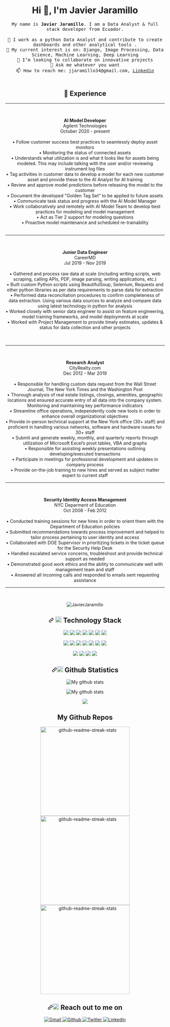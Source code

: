 <h1 align="center">Hi 👋, I'm Javier Jaramillo</h1>

<p align="center">
  <samp>
My name is <strong>Javier Jaramillo</strong>. I am a Data Analyst & full stack developer from Ecuador.
  </samp><br><br>
  <samp>
    🔭 I work as a python Data Analyst and contribute to create dashboards and other analytical tools .</br>
    🌱 My current interest is on: Django, Image Processing, Data Science, Machine Learning, Deep Learning </br>
    👯 I’m looking to collaborate on innovative projects</br>
    💬 Ask me whatever you want</br>
    📫 How to reach me: jjaramillo34@gmail.com, 
    <a href="https://www.linkedin.com/in/javierjaramillo1//">Linkedin</a></br>
  </samp>
  <br> 

<h2 align="center">💬 Experience</h2>
<hr><br>
<p align="center">
  <spam>
    <strong>AI Model Developer</strong></spam><br>
    Agilent Technologies<br>
    Octuber 2020 - present<br><br>
    • Follow customer success best practices to seamlessly deploy asset monitors</br>
    • Monitoring the status of connected assets</br> 
    • Understands what utilization is and what it looks like for assets being modeled. This may include talking with the user and/or reviewing instrument log             files</br>
    • Tag activities in customer data to develop a model for each new customer asset and provide these to the AI Analyst for AI training</br>
    • Review and approve model predictions before releasing the model to the customer</br>
    • Document the developed "Golden Tag Set" to be applied to future assets</br>
    • Communicate task status and progress with the AI Model Manager</br>
    • Work collaboratively and remotely with AI Model Team to develop best practices for modeling and model management</br>
    • Act as Tier 2 support for modeling questions</br>
    • Proactive model maintenance and scheduled re-trainability<br><br>
  </spam>
</p>   
<hr>
<br>

<p align="center">
  <spam>
    <strong>Junior Data Engineer</strong></spam><br>
    CareerMD<br>
    Jul 2019 - Nov 2019<br><br>
    • Gathered and process raw data at scale (including writing scripts, web scraping, calling APIs, PDF, image parsing, writing applications, etc.)</br>
    • Built custom Python scripts using BeautifulSoup, Selenium, Requests and other python libraries as per data requirements to parse data for extraction</br>
    • Performed data reconciliation procedures to confirm completeness of data extraction. Using various data sources to analyze and compare data using latest            technology in python for analysis</br>
    • Worked closely with senior data engineer to assist on feature engineering, model training frameworks, and model deployments at scale</br>
    • Worked with Project Management to provide timely estimates, updates & status for data collection and other projects</br>
    </br></br>
  </spam>
</p>
<hr>
<br>

<p align="center">
  <spam>
    <strong>Research Analyst</strong></spam><br>
    CityRealty.com<br>
    Dec 2012 - Mar 2019<br><br>
    • Responsible for handling custom data request from the Wall Street Journal, The New York Times and the Washington Post</br>
    • Thorough analysis of real estate listings, closings, amenities, geographic locations and ensured accurate entry of all data into the company system.            Monitoring and maintaining key performance indicators</br>
    • Streamline office operations, independently code new tools in order to enhance overall organizational objectives</br>
    • Provide in-person technical support at the New York office (30+ staff) and proficient in handling various networks, software and hardware issues for 30+  staff</br>
    • Submit and generate weekly, monthly, and quarterly reports through utilization of Microsoft Excel’s pivot tables, VBA and graphs</br>
    • Responsible for assisting weekly presentations outlining developing/executed transactions</br>
    • Participate in meetings for professional development and updates in company process</br>
    • Provide on-the-job training to new hires and served as subject matter expert to current staff</br>
  </spam>
</p>
<hr>
<br>

<p align="center">
  <spam>
    <strong>Security Identity Access Management</strong></spam><br>
    NYC Deparment of Education<br>
    Oct 2008 - Feb 2012<br><br>
    • Conducted training sessions for new hires in order to orient them with the Department of Education policies</br>
    • Submitted recommendations towards process improvement and helped to tailor process pertaining to user identity and access</br>
    • Collaborated with DOE Supervisor in prioritizing tickets in the ticket queue for the Security Help Desk</br>
    • Handled escalated service concerns, troubleshoot and provide technical support as needed</br>
    • Demonstrated good work ethics and the ability to communicate well with management team and staff</br>
    • Answered all incoming calls and responded to emails sent requesting assistance</br>
  </spam>
</p>
<hr>
<br>

<p align="center">
<img src="https://komarev.com/ghpvc/?username=jjaramillo34" alt="JavierJaramillo" data-canonical-src="https://komarev.com/ghpvc/?username=jjaramillo34" style="max-width:100%;">
</p>
</p>

<h2 align="center"><a id="user-content---technology-stack" class="anchor" aria-hidden="true" href="#--technology-stack"><svg class="octicon octicon-link" viewBox="0 0 16 16" version="1.1" width="16" height="16" aria-hidden="true"><path fill-rule="evenodd" d="M7.775 3.275a.75.75 0 001.06 1.06l1.25-1.25a2 2 0 112.83 2.83l-2.5 2.5a2 2 0 01-2.83 0 .75.75 0 00-1.06 1.06 3.5 3.5 0 004.95 0l2.5-2.5a3.5 3.5 0 00-4.95-4.95l-1.25 1.25zm-4.69 9.64a2 2 0 010-2.83l2.5-2.5a2 2 0 012.83 0 .75.75 0 001.06-1.06 3.5 3.5 0 00-4.95 0l-2.5 2.5a3.5 3.5 0 004.95 4.95l1.25-1.25a.75.75 0 00-1.06-1.06l-1.25 1.25a2 2 0 01-2.83 0z"></path></svg></a> <g-emoji class="g-emoji" alias="telescope" fallback-src="https://github.githubassets.com/images/icons/emoji/unicode/1f52d.png"><img class="emoji" alt="telescope" height="20" width="20" src="https://github.githubassets.com/images/icons/emoji/unicode/1f52d.png"></g-emoji> Technology Stack</h2>

<p align="center">
  <img src="https://img.shields.io/badge/Python-FFD43B?style=for-the-badge&logo=python&logoColor=blue" />
  <img src="https://img.shields.io/badge/Java-ED8B00?style=for-the-badge&logo=java&logoColor=white" />
  <img src="https://img.shields.io/badge/json-5E5C5C?style=for-the-badge&logo=json&logoColor=white" />
  <img src="https://img.shields.io/badge/R-276DC3?style=for-the-badge&logo=r&logoColor=white" />
  <img src="https://img.shields.io/badge/MySQL-00000F?style=for-the-badge&logo=mysql&logoColor=white" />
  <img src="https://img.shields.io/badge/PostgreSQL-316192?style=for-the-badge&logo=postgresql&logoColor=white" />
  <img src="https://img.shields.io/badge/MongoDB-4EA94B?style=for-the-badge&logo=mongodb&logoColor=white" />
</p>
<p align="center">
      <img src="https://img.shields.io/badge/Django-092E20?style=for-the-badge&logo=django&logoColor=white" />
      <img src="https://img.shields.io/badge/Flask-000000?style=for-the-badge&logo=flask&logoColor=white" />
      <img src="https://img.shields.io/badge/Streamlit-FF4B4B?style=for-the-badge&logo=Streamlit&logoColor=white" />
      <img src="https://img.shields.io/badge/fastapi-109989?style=for-the-badge&logo=FASTAPI&logoColor=white" />
      <img src="https://img.shields.io/badge/Jupyter-F37626.svg?&style=for-the-badge&logo=Jupyter&logoColor=white" />
      <img src="https://img.shields.io/badge/OpenCV-27338e?style=for-the-badge&logo=OpenCV&logoColor=white" />
      <img src="https://img.shields.io/badge/Selenium-43B02A?style=for-the-badge&logo=Selenium&logoColor=white" />
</p>
<p align="center">
  <img src="https://img.shields.io/badge/Visual_Studio_Code-0078D4?style=for-the-badge&logo=visual%20studio%20code&logoColor=white" />
  <img src="https://img.shields.io/badge/sublime_text-%23575757.svg?&style=for-the-badge&logo=sublime-text&logoColor=important" />
  <img src="https://img.shields.io/badge/Microsoft_Excel-217346?style=for-the-badge&logo=microsoft-excel&logoColor=white" />
  <img src="https://img.shields.io/badge/Tableau-E97627?style=for-the-badge&logo=Tableau&logoColor=white" />
</p>

<h2 align="center"><a id="user-content--github-statistics-" class="anchor" aria-hidden="true" href="#-github-statistics-"><svg class="octicon octicon-link" viewBox="0 0 16 16" version="1.1" width="16" height="16" aria-hidden="true"><path fill-rule="evenodd" d="M7.775 3.275a.75.75 0 001.06 1.06l1.25-1.25a2 2 0 112.83 2.83l-2.5 2.5a2 2 0 01-2.83 0 .75.75 0 00-1.06 1.06 3.5 3.5 0 004.95 0l2.5-2.5a3.5 3.5 0 00-4.95-4.95l-1.25 1.25zm-4.69 9.64a2 2 0 010-2.83l2.5-2.5a2 2 0 012.83 0 .75.75 0 001.06-1.06 3.5 3.5 0 00-4.95 0l-2.5 2.5a3.5 3.5 0 004.95 4.95l1.25-1.25a.75.75 0 00-1.06-1.06l-1.25 1.25a2 2 0 01-2.83 0z"></path></svg></a><g-emoji class="g-emoji" alias="bird" fallback-src="https://github.githubassets.com/images/icons/emoji/unicode/1f426.png"><img class="emoji" alt="bird" height="20" width="20" src="https://github.githubassets.com/images/icons/emoji/unicode/1f426.png"></g-emoji> Github Statistics </h2>

<p align="center">
<img align="center" src="https://github-readme-streak-stats.herokuapp.com?user=jjaramillo34&theme=vue-dark&hide_border=true&date_format=M%20j%5B%2C%20Y%5D" alt="My github stats" />
</p>
<p align="center">
<img align="center" src="https://github-readme-stats.vercel.app/api?username=jjaramillo34&show_icons=true&include_all_commits=true&theme=cobalt&hide_border=true" alt="My github stats" /> 
</p>
<p align="center">
<img align="center" src="https://github-readme-stats.vercel.app/api/top-langs/?username=jjaramillo34&layout=compact&theme=cobalt&hide_border=true" />
</p>

<h2 align="center">My Github Repos</h2>
<p align="center">
  <img width="282" src="https://denvercoder1-github-readme-stats.vercel.app/api/pin/?username=jjaramillo34&repo=pyimagesearchuniversity_course&theme=react&bg_color=273849&title_color=F85D7F&icon_color=F8D866&hide_border=true&show_icons=false" alt="github-readme-streak-stats">
  <img width="282" src="https://denvercoder1-github-readme-stats.vercel.app/api/pin/?username=jjaramillo34&repo=fastapi-mongo&theme=react&bg_color=273849&title_color=F85D7F&icon_color=F8D866&hide_border=true&show_icons=false" alt="github-readme-streak-stats">
  <img width="282" src="https://denvercoder1-github-readme-stats.vercel.app/api/pin/?username=jjaramillo34&repo=fastapi_course&theme=react&bg_color=273849&title_color=F85D7F&icon_color=F8D866&hide_border=true&show_icons=false" alt="github-readme-streak-stats">
</p>
<h2 align="center"><a id="user-content--reach-out-to-me-on" class="anchor" aria-hidden="true" href="#-reach-out-to-me-on"><svg class="octicon octicon-link" viewBox="0 0 16 16" version="1.1" width="16" height="16" aria-hidden="true"><path fill-rule="evenodd" d="M7.775 3.275a.75.75 0 001.06 1.06l1.25-1.25a2 2 0 112.83 2.83l-2.5 2.5a2 2 0 01-2.83 0 .75.75 0 00-1.06 1.06 3.5 3.5 0 004.95 0l2.5-2.5a3.5 3.5 0 00-4.95-4.95l-1.25 1.25zm-4.69 9.64a2 2 0 010-2.83l2.5-2.5a2 2 0 012.83 0 .75.75 0 001.06-1.06 3.5 3.5 0 00-4.95 0l-2.5 2.5a3.5 3.5 0 004.95 4.95l1.25-1.25a.75.75 0 00-1.06-1.06l-1.25 1.25a2 2 0 01-2.83 0z"></path></svg></a><g-emoji class="g-emoji" alias="mailbox" fallback-src="https://github.githubassets.com/images/icons/emoji/unicode/1f4eb.png"><img class="emoji" alt="mailbox" height="20" width="20" src="https://github.githubassets.com/images/icons/emoji/unicode/1f4eb.png"></g-emoji> Reach out to me on</h2>

<p align="center">
  <a href="mailto:jjaramillo34@gmail.com" rel="nofollow">
    <img alt="Gmail" src="https://img.shields.io/badge/Gmail-D14836?style=for-the-badge&logo=gmail&logoColor=white"/>
  </a>
  <a href="https://github.com/jjaramillo34/" rel="nofollow">
    <img alt="Github" src="https://img.shields.io/badge/GitHub-%2312100E.svg?&style=for-the-badge&logo=Github&logoColor=white"/>
  </a>
  <a href="https://twitter.com/jejaramilloc" rel="nofollow">
    <img alt="Twitter" src="https://img.shields.io/badge/Twitter-1DA1F2?style=for-the-badge&logo=twitter&logoColor=whit"/>
  </a>
  <a href="https://www.linkedin.com/in/javierjaramillo1/" rel="nofollow">
    <img alt="Linkedin" src="https://img.shields.io/badge/LinkedIn-0077B5?style=for-the-badge&logo=linkedin&logoColor=white"/>
  </a>
</p>

<!--
**Javier Jaramillo** is a ✨ _special_ ✨ repository because its `README.md` (this file) appears on your GitHub profile.

Here are some ideas to get you started:

- 🔭 I’m currently working on ...
- 🌱 I’m currently learning ...
- 👯 I’m looking to collaborate on ...
- 🤔 I’m looking for help with ...
- 💬 Ask me about ...
- 📫 How to reach me: ...
- 😄 Pronouns: ...
- ⚡ Fun fact: ...
-->
